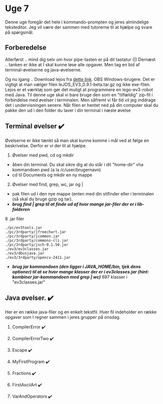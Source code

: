 # Uge 7
Denne uge foregår det hele i kommando-prompten og jeres almindelige teksteditor.
Jeg vil være der sammen med tutorerne til at hjælpe og svare på spørgsmål.

## Forberedelse
Allerførst .. mind dig selv om hvor pipe-tasten er på dit tastatur (|)
Dernæst .. tanken er ikke at I skal kunne løse alle opgaver. Men tag en bid af terminal-øvelserne og java-øvelserne.

Og nu igang .. 
Download lejos fra [dette link](https://sourceforge.net/projects/ev3.lejos.p/files/0.9.1-beta/).
OBS Windows-brugere. Det er vigtigt at man vælger filen leJOS_EV3_0.9.1-beta.tar.gz og ikke exe-filen. 
Lejos er et værktøj som gør det muligt at programmere en lego-ev3-robot med Java. Til denne uge skal vi bare bruge den som en "tilfældig"
zip-fil i forbindelse med øvelser i terminalen. Men såfremt vi får tid vil jeg inddrage det i undervisningen senere. 
Når filen er hentet ned på din computer skal du pakke den ud i den folder du laver i din terminal i næste øvelse

## Terminal øvelser  ✔️
Øvelserne er ikke tænkt så man skal kunne komme i mål ved at følge en beskrivelse. Derfor er vi der til at hjælpe.

1) Øvelser med pwd, cd og mkdir
  * åben din terminal. Du skal sikre dig at du står i dit "home-dir" vha kommandoen pwd (a la /c/user/brugernavn)
  * cd til Documents og mkdir en ny mappe 
2) Øvelser med find, grep, wc, jar og | 
  * pak filen ud i den nye mappe (enten med din stifinder eller i terminalen (så skal du bruge gzip og tar).
  * ***brug find | grep til at finde ud af hvor mange jar-filer der er i lib-folderen***

  8 .jar filer

  ```
./pc/ev3tools.jar
./pc/3rdparty/jfreechart.jar
./pc/3rdparty/jcommon.jar
./pc/3rdparty/commons-cli.jar
./pc/3rdparty/jsch-0.1.50.jar
./ev3/ev3classes.jar
./ev3/dbusjava.jar
./ev3/3rdparty/opencv-2411.jar

  ```

  * ***brug jar kommandoen (den ligger i JAVA_HOME/bin, tjek dens optioner) til at se hvor mange klasser der er i ev3classes.jar (hint: kombiner jar-kommandoen med grep | wc)***
  697 klasser i "ev3classes.jar"


## Java øvelser. ✔️
Her er en række java-filer og en enkelt tekstfil. Hver fil indeholder en 
række opgaver som I regner sammen i jeres grupper på onsdag. 

1) CompilerError ✔️

2) CompilerErrorTwo ✔️

3) Escape ✔️

4) MyFirstProgram ✔️

5) Fractions ✔️

6) FirstAsciiArt ✔️

7) VarAndOperators ✔️
